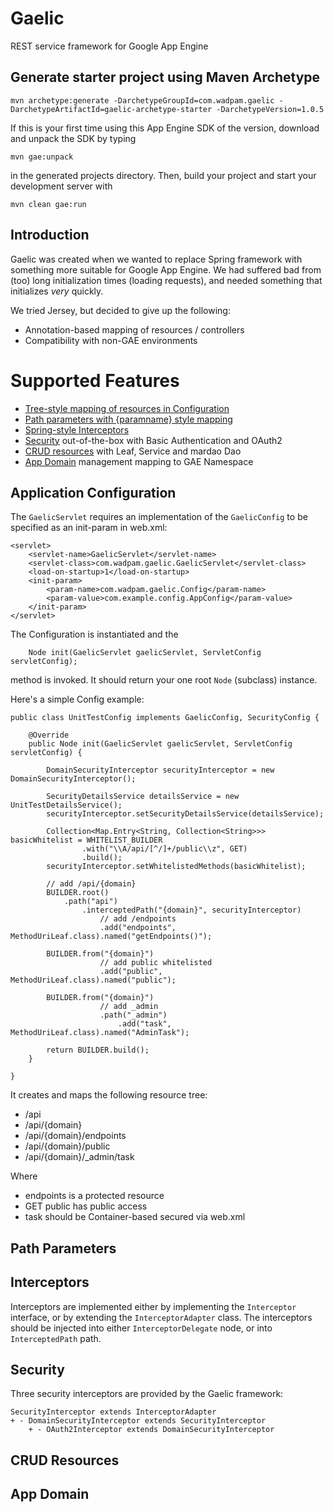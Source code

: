 Gaelic
======

REST service framework for Google App Engine

Generate starter project using Maven Archetype
----------------------------------------------
    
    mvn archetype:generate -DarchetypeGroupId=com.wadpam.gaelic -DarchetypeArtifactId=gaelic-archetype-starter -DarchetypeVersion=1.0.5
    
If this is your first time using this App Engine SDK of the version, download and unpack the SDK by typing
    
    mvn gae:unpack
    
in the generated projects directory. Then, build your project and start your development server with
    
    mvn clean gae:run
    
Introduction
------------

Gaelic was created when we wanted to replace Spring framework with something
more suitable for Google App Engine. We had suffered bad from (too) long initialization
times (loading requests), and needed something that initializes _very_ quickly.

We tried Jersey, but decided to give up the following:
* Annotation-based mapping of resources / controllers
* Compatibility with non-GAE environments

Supported Features
==================
* [Tree-style mapping of resources in Configuration](#application-configuration)
* [Path parameters with {paramname} style mapping](#path-parameters)
* [Spring-style Interceptors](#interceptors)
* [Security](#security) out-of-the-box with Basic Authentication and OAuth2
* [CRUD resources](#crud-resources) with Leaf, Service and mardao Dao
* [App Domain](#app-domain) management mapping to GAE Namespace

Application Configuration
-------------------------
The `GaelicServlet` requires an implementation of the `GaelicConfig` to be specified
as an init-param in web.xml:
    
    <servlet>
        <servlet-name>GaelicServlet</servlet-name>
        <servlet-class>com.wadpam.gaelic.GaelicServlet</servlet-class>
        <load-on-startup>1</load-on-startup>
        <init-param> 
            <param-name>com.wadpam.gaelic.Config</param-name> 
            <param-value>com.example.config.AppConfig</param-value> 
        </init-param> 
    </servlet>
    
The Configuration is instantiated and the 
    
        Node init(GaelicServlet gaelicServlet, ServletConfig servletConfig);
        
method is invoked. It should return your one root `Node` (subclass) instance.

Here's a simple Config example:
    
    public class UnitTestConfig implements GaelicConfig, SecurityConfig {

        @Override
        public Node init(GaelicServlet gaelicServlet, ServletConfig servletConfig) {

            DomainSecurityInterceptor securityInterceptor = new DomainSecurityInterceptor();

            SecurityDetailsService detailsService = new UnitTestDetailsService();
            securityInterceptor.setSecurityDetailsService(detailsService);

            Collection<Map.Entry<String, Collection<String>>> basicWhitelist = WHITELIST_BUILDER
                    .with("\\A/api/[^/]+/public\\z", GET)
                    .build();
            securityInterceptor.setWhitelistedMethods(basicWhitelist);

            // add /api/{domain}
            BUILDER.root()
                .path("api")
                    .interceptedPath("{domain}", securityInterceptor)
                        // add /endpoints
                        .add("endpoints", MethodUriLeaf.class).named("getEndpoints()");

            BUILDER.from("{domain}")
                        // add public whitelisted
                        .add("public", MethodUriLeaf.class).named("public");

            BUILDER.from("{domain}")
                        // add _admin
                        .path("_admin")
                            .add("task", MethodUriLeaf.class).named("AdminTask");

            return BUILDER.build();
        }

    }
    
It creates and maps the following resource tree:

* /api
* /api/{domain}
* /api/{domain}/endpoints
* /api/{domain}/public
* /api/{domain}/_admin/task

Where 
* endpoints is a protected resource
* GET public has public access
* task should be Container-based secured via web.xml

Path Parameters
---------------


Interceptors
------------
Interceptors are implemented either by implementing the `Interceptor` interface,
or by extending the `InterceptorAdapter` class.
The interceptors should be injected into either `InterceptorDelegate` node,
or into `InterceptedPath` path.

Security
------------
Three security interceptors are provided by the Gaelic framework:
    
    SecurityInterceptor extends InterceptorAdapter
    + - DomainSecurityInterceptor extends SecurityInterceptor
        + - OAuth2Interceptor extends DomainSecurityInterceptor
        
CRUD Resources
---------------

App Domain
---------------


